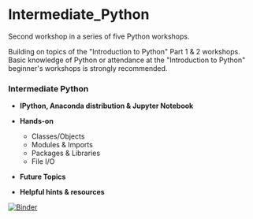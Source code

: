 # Intermediate_Python
Second workshop in a series of five Python workshops. 

Building on topics of the "Introduction to Python" Part 1 & 2 workshops. Basic knowledge of Python or attendance at the "Introduction to Python" beginner's workshops is strongly recommended.  

### Intermediate Python

* **IPython, Anaconda distribution & Jupyter Notebook**
* **Hands-on**
  * Classes/Objects
  * Modules & Imports
  * Packages & Libraries
  * File I/O

* **Future Topics**<br>

* **Helpful hints & resources**


[![Binder](https://mybinder.org/badge_logo.svg)](https://mybinder.org/v2/gh/ken7gh/Intermediate_Python.git/master)
